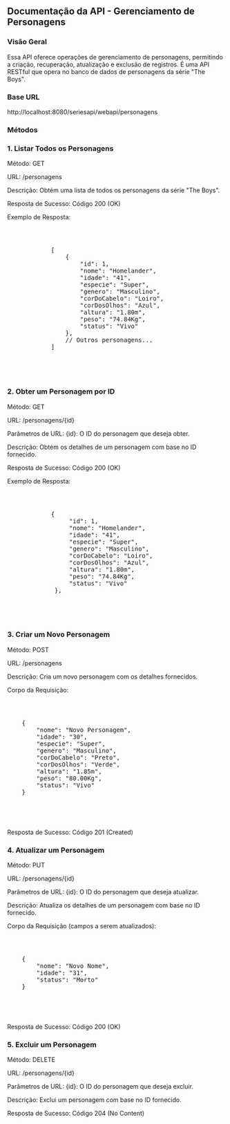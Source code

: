 </p><h2>Documentação da API - Gerenciamento de Personagens</h2>
<h3>Visão Geral</h3>
<p>Essa API oferece operações de gerenciamento de personagens, permitindo a criação, recuperação, atualização e exclusão de registros. É uma API RESTful que opera no banco de dados de personagens da série "The Boys".</p>
<h3>Base URL</h3>
<p>http://localhost:8080/seriesapi/webapi/personagens</p>

<h3>Métodos</h3>

<h3>1. Listar Todos os Personagens</h3>
	<p>Método: GET</p>
	<p>URL: /personagens</p>
	<p>Descrição: Obtém uma lista de todos os personagens da série "The Boys".</p>
	<p>Resposta de Sucesso: Código 200 (OK)</p>
	<p>Exemplo de Resposta:</p>
	<pre>		    <p>
	        [
	            {
	                "id": 1,
	                "nome": "Homelander",
	                "idade": "41",
	                "especie": "Super",
	                "genero": "Masculino",
	                "corDoCabelo": "Loiro",
	                "corDosOlhos": "Azul",
	                "altura": "1.80m",
	                "peso": "74.84Kg",
	                "status": "Vivo"
	            },
	            // Outros personagens...
	        ]
	    </p>
	  </pre>

<h3>2. Obter um Personagem por ID</h3>
	<p>Método: GET</p>
	<p>URL: /personagens/{id}</p>
	<p>Parâmetros de URL: {id}: O ID do personagem que deseja obter.</p>
	<p>Descrição: Obtém os detalhes de um personagem com base no ID fornecido.</p>
	<p>Resposta de Sucesso: Código 200 (OK)</p>
	<p>Exemplo de Resposta:</p>
	<pre>		    <p>
	        {
	             "id": 1,
	             "nome": "Homelander",
	             "idade": "41",
	             "especie": "Super",
	             "genero": "Masculino",
	             "corDoCabelo": "Loiro",
	             "corDosOlhos": "Azul",
	             "altura": "1.80m",
	             "peso": "74.84Kg",
	             "status": "Vivo"
	         },
	    </p>
	  </pre>

<h3>3. Criar um Novo Personagem</h3>
	<p>Método: POST</p>
	<p>URL: /personagens</p>
	<p>Descrição: Cria um novo personagem com os detalhes fornecidos.</p>
	<p>Corpo da Requisição:</p>
	<pre>			<p>
	{
	    "nome": "Novo Personagem",
	    "idade": "30",
	    "especie": "Super",
	    "genero": "Masculino",
	    "corDoCabelo": "Preto",
	    "corDosOlhos": "Verde",
	    "altura": "1.85m",
	    "peso": "80.00Kg",
	    "status": "Vivo"
	}
		</p>
	</pre>
	<p>Resposta de Sucesso: Código 201 (Created)</p>

<h3>4. Atualizar um Personagem</h3>
	<p>Método: PUT</p>
	<p>URL: /personagens/{id}</p>
	<p>Parâmetros de URL: {id}: O ID do personagem que deseja atualizar.</p>
	<p>Descrição: Atualiza os detalhes de um personagem com base no ID fornecido.</p>
	<p>Corpo da Requisição (campos a serem atualizados):</p>
	<pre>		<p>
	{
	    "nome": "Novo Nome",
	    "idade": "31",
	    "status": "Morto"
	}
	</p>
	</pre>
	<p>Resposta de Sucesso: Código 200 (OK)</p>

<h3>5. Excluir um Personagem</h3>
	<p>Método: DELETE</p>
	<p>URL: /personagens/{id}</p>
	<p>Parâmetros de URL: {id}: O ID do personagem que deseja excluir.</p>
	<p>Descrição: Exclui um personagem com base no ID fornecido.</p>
	<p>Resposta de Sucesso: Código 204 (No Content)</p>
